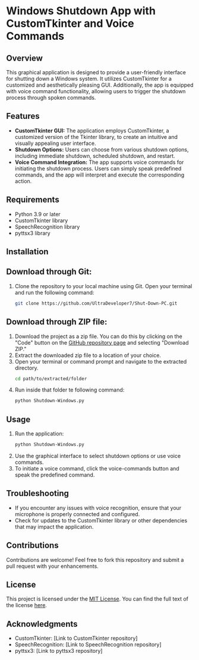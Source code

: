 # Windows Shutdown App with CustomTkinter and Voice Commands

## Overview
This graphical application is designed to provide a user-friendly interface for shutting down a Windows system. It utilizes CustomTkinter for a customized and aesthetically pleasing GUI. Additionally, the app is equipped with voice command functionality, allowing users to trigger the shutdown process through spoken commands.

## Features
- **CustomTkinter GUI:** The application employs CustomTkinter, a customized version of the Tkinter library, to create an intuitive and visually appealing user interface.
- **Shutdown Options:** Users can choose from various shutdown options, including immediate shutdown, scheduled shutdown, and restart.
- **Voice Command Integration:** The app supports voice commands for initiating the shutdown process. Users can simply speak predefined commands, and the app will interpret and execute the corresponding action.

## Requirements
- Python 3.9 or later
- CustomTkinter library
- SpeechRecognition library
- pyttsx3 library

## Installation
## Download through Git:
1. Clone the repository to your local machine using Git. Open your terminal and run the following command:
   ```bash
   git clone https://github.com/UltraDeveloper7/Shut-Down-PC.git
   ```
## Download through ZIP file:
1. Download the project as a zip file. You can do this by clicking on the "Code" button on the [GitHub repository page](https://github.com/UltraDeveloper7/Shut-Down-PC) and selecting "Download ZIP."
2. Extract the downloaded zip file to a location of your choice.
3. Open your terminal or command prompt and navigate to the extracted directory.
   ```bash
   cd path/to/extracted/folder
   ```
4. Run inside that folder te following command:
   ```bash
   python Shutdown-Windows.py
   ```

## Usage
1. Run the application:
    ```bash
    python Shutdown-Windows.py
    ```
2. Use the graphical interface to select shutdown options or use voice commands.
3. To initiate a voice command, click the voice-commands button and speak the predefined command.


## Troubleshooting
- If you encounter any issues with voice recognition, ensure that your microphone is properly connected and configured.
- Check for updates to the CustomTkinter library or other dependencies that may impact the application.

## Contributions
Contributions are welcome! Feel free to fork this repository and submit a pull request with your enhancements.

## License
This project is licensed under the [MIT License](LICENSE). You can find the full text of the license [here](https://opensource.org/licenses/MIT).

## Acknowledgments
- CustomTkinter: [Link to CustomTkinter repository]
- SpeechRecognition: [Link to SpeechRecognition repository]
- pyttsx3: [Link to pyttsx3 repository]

